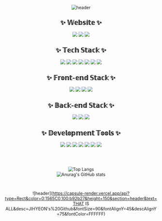 <div align="center">
  
![header](https://capsule-render.vercel.app/api?type=Rect&color=0:b92b27,100:1565C0&height=150&section=header&text=WELCOME&desc=JIHYEON's%20Github&fontSize=90&fontAlignY=45&descAlignY=75&fontColor=FFFFFF)

## ✨ 𝕎𝕖𝕓𝕤𝕚𝕥𝕖 ✨
<a href="https://www.instagram.com/j.jm.o_o/" target='_blank'><img src="https://img.shields.io/badge/INSTAGRAM-E4405F?style=for-the-badge&logo=Instagram&logoColor=white"></a>
<a href="https://www.youtube.com/channel/UCAQrCKx27D7DKlQpiJJrx-A" target='_blank'><img src="https://img.shields.io/badge/YOUTUBE-FF0000?style=for-the-badge&logo=YouTube&logoColor=white"></a>
<a href="https://jihyeonsite.netlify.app/" target='_blank'><img src="https://img.shields.io/badge/PORTFOLIO%20SITE-4EE3C2?style=for-the-badge&logo=Instatus&logoColor=white"></a>

## ✨ 𝕋𝕖𝕔𝕙 𝕊𝕥𝕒𝕔𝕜 ✨
<img src="https://img.shields.io/badge/C-E34F26?style=for-the-badge&logo=C&logoColor=white">
<img src="https://img.shields.io/badge/C%2B%2B-F68212?style=for-the-badge&logo=C%2B%2B&logoColor=white">
<img src="https://img.shields.io/badge/C%23-F7DF1E?style=for-the-badge&logo=C%20Sharp&logoColor=white">
<img src="https://img.shields.io/badge/LUA-339933?style=for-the-badge&logo=Lua&logoColor=white">
<img src="https://img.shields.io/badge/PYTHON-007ACC?style=for-the-badge&logo=Python&logoColor=white">
<img src="https://img.shields.io/badge/NODE%2EJS-2C2D72?style=for-the-badge&logo=Node%2Ejs&logoColor=white">
<img src="https://img.shields.io/badge/R-011A6A?style=for-the-badge&logo=R&logoColor=white">

## ✨ 𝔽𝕣𝕠𝕟𝕥-𝕖𝕟𝕕 𝕊𝕥𝕒𝕔𝕜 ✨
<img src="https://img.shields.io/badge/HTML-E34F26?style=for-the-badge&logo=HTML5&logoColor=white">
<img src="https://img.shields.io/badge/CSS3-F68212?style=for-the-badge&logo=CSS3&logoColor=white">
<img src="https://img.shields.io/badge/JAVASCRIPT-F7DF1E?style=for-the-badge&logo=JavaScript&logoColor=white">
<img src="https://img.shields.io/badge/JQuery-339933?style=for-the-badge&logo=jQuery&logoColor=white">

## ✨ 𝔹𝕒𝕔𝕜-𝕖𝕟𝕕 𝕊𝕥𝕒𝕔𝕜 ✨
<img src="https://img.shields.io/badge/MYSQL-E34F26?style=for-the-badge&logo=MySQL&logoColor=white">
<img src="https://img.shields.io/badge/SQLITE-F68212?style=for-the-badge&logo=SQLite&logoColor=white">
<img src="https://img.shields.io/badge/PHP-F7DF1E?style=for-the-badge&logo=PHP&logoColor=white">

## ✨ 𝔻𝕖𝕧𝕖𝕝𝕠𝕡𝕞𝕖𝕟𝕥 𝕋𝕠𝕠𝕝𝕤 ✨
<img src="https://img.shields.io/badge/VISUAL%20STUDIO%20CODE-E34F26?style=for-the-badge&logo=VisualStudioCode&logoColor=white">
<img src="https://img.shields.io/badge/VISUAL%20STUDIO-F68212?style=for-the-badge&logo=VisualStudio&logoColor=white">
<img src="https://img.shields.io/badge/BLENDER-F7DF1E?style=for-the-badge&logo=Blender&logoColor=white">
<img src="https://img.shields.io/badge/NOTEPAD%2B%2B-339933?style=for-the-badge&logo=Notepad%2B%2B&logoColor=white">
<img src="https://img.shields.io/badge/UNREAL%20ENGINE-007ACC?style=for-the-badge&logo=UnrealEngine&logoColor=white">
<img src="https://img.shields.io/badge/UNITY-2C2D72?style=for-the-badge&logo=Unity&logoColor=white">
<img src="https://img.shields.io/badge/CINEMA%204D-011A6A?style=for-the-badge&logo=CINEMA4D&logoColor=white">
 
<br><br>
  
![Top Langs](https://github-readme-stats.vercel.app/api/top-langs/?username=Jihyeon06&layout=compact&theme=monokai)<br>
![Anurag's GitHub stats](https://github-readme-stats.vercel.app/api?username=Jihyeon06&show_icons=true&theme=monokai)

<br>
  
![header](https://capsule-render.vercel.app/api?type=Rect&color=0:1565C0,100:b92b27&height=150&section=header&text=THAT IS  ALL&desc=JIHYEON's%20Github&fontSize=90&fontAlignY=45&descAlignY=75&fontColor=FFFFFF)
  
</div>

